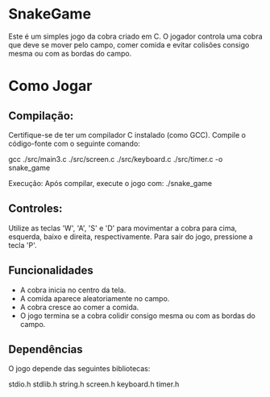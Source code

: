 # SnakeGame
Este é um simples jogo da cobra criado em C. O jogador controla uma cobra que deve se mover pelo campo, comer comida e evitar colisões consigo mesma ou com as bordas do campo.

# Como Jogar
## Compilação:
Certifique-se de ter um compilador C instalado (como GCC).
Compile o código-fonte com o seguinte comando:

gcc  ./src/main3.c ./src/screen.c ./src/keyboard.c ./src/timer.c -o snake_game

Execução:
Após compilar, execute o jogo com:
./snake_game

## Controles:

Utilize as teclas 'W', 'A', 'S' e 'D' para movimentar a cobra para cima, esquerda, baixo e direita, respectivamente.
Para sair do jogo, pressione a tecla 'P'.

## Funcionalidades
- A cobra inicia no centro da tela.
- A comida aparece aleatoriamente no campo.
- A cobra cresce ao comer a comida.
- O jogo termina se a cobra colidir consigo mesma ou com as bordas do campo.

## Dependências
O jogo depende das seguintes bibliotecas:

stdio.h
stdlib.h
string.h
screen.h
keyboard.h
timer.h

